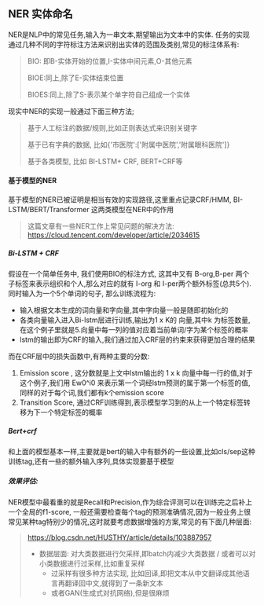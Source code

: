 ## NER 实体命名
NER是NLP中的常见任务,输入为一串文本,期望输出为文本中的实体. 任务的实现通过几种不同的字符标注方法来识别出实体的范围及类别,常见的标注体系有:
> BIO: 即B-实体开始的位置,I-实体中间元素,O-其他元素
> 
> BIOE:同上,除了E-实体结束位置
> 
> BIOES:同上,除了S-表示某个单字符自己组成一个实体

现实中NER的实现一般通过下面三种方法;

> 基于人工标注的数据/规则,比如正则表达式来识别关键字
>
> 基于已有字典的数据, 比如{'市医院':['附属中医院','附属眼科医院']}
>
> 基于各类模型, 比如 BI-LSTM+ CRF, BERT+CRF等

#### 基于模型的NER
基于模型的NER已被证明是相当有效的实现路径,这里重点记录CRF/HMM, BI-LSTM/BERT/Transformer 这两类模型在NER中的作用
> 这篇文章有一些NER工作上常见问题的解决方法: https://cloud.tencent.com/developer/article/2034615

##### Bi-LSTM + CRF
假设在一个简单任务中, 我们使用BIO的标注方式, 这其中又有 B-org,B-per 两个子标签来表示组织和个人,那么对应的就有 I-org 和 I-per两个额外标签(总共5个). 同时输入为一个5个单词的句子, 那么训练流程为:
- 输入根据文本生成的词向量和字向量,其中字向量一般是随即初始化的
- 各类向量输入进入Bi-lstm层进行训练,输出为1 x K的 向量,其中k 为标签数量,在这个例子里就是5.向量中每一列的值对应着当前单词/字为某个标签的概率
- lstm的输出即为CRF的输入,我们通过加入CRF层的约束来获得更加合理的结果

而在CRF层中的损失函数中,有两种主要的分数: 
1. Emission score , 这分数就是上文中lstm输出的 1 x k 向量中每一行的值,对于这个例子,我们用 Ew0^i0 来表示第一个词经lstm预测的属于第一个标签的值,同样的对于每个词,我们都有k个emission score
2. Transition Score, 通过CRF训练得到,表示模型学习到的从上一个特定标签转移为下一个特定标签的概率
  

##### Bert+crf
和上面的模型基本一样,主要就是bert的输入中有额外的一些设置,比如cls/sep这种训练tag,还有一些的额外输入序列,具体实现要基于模型


##### 效果评估:
NER模型中最看重的就是Recall和Precision,作为综合评测可以在训练完之后补上一个全局的f1-score, 一般还需要检查每个tag的预测准确情况,因为一般业务上很常见某种tag特别少的情况,这时就要考虑数据增强的方案,常见的有下面几种层面:
> https://blog.csdn.net/HUSTHY/article/details/103887957
> - 数据层面: 对大类数据进行欠采样,即batch内减少大类数据  / 或者可以对小类数据进行过采样,比如重复采样
>   - 过采样有很多种方法实现, 比如回译,即把文本从中文翻译成其他语言再翻译回中文,就得到了一条新文本
>   - 或者GAN(生成式对抗网络),但是很麻烦








